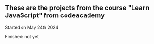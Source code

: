 <h2>These are the projects from the course "Learn JavaScript" from codeacademy</h2>
<p>Started on May 24th 2024</p>
<p>Finished: not yet</p>
